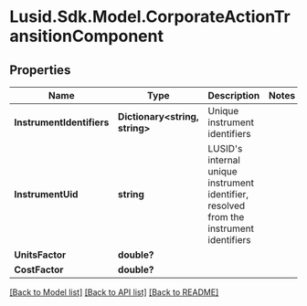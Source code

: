 
# Lusid.Sdk.Model.CorporateActionTransitionComponent

## Properties

Name | Type | Description | Notes
------------ | ------------- | ------------- | -------------
**InstrumentIdentifiers** | **Dictionary&lt;string, string&gt;** | Unique instrument identifiers | 
**InstrumentUid** | **string** | LUSID&#39;s internal unique instrument identifier, resolved from the instrument identifiers | 
**UnitsFactor** | **double?** |  | 
**CostFactor** | **double?** |  | 

[[Back to Model list]](../README.md#documentation-for-models)
[[Back to API list]](../README.md#documentation-for-api-endpoints)
[[Back to README]](../README.md)

